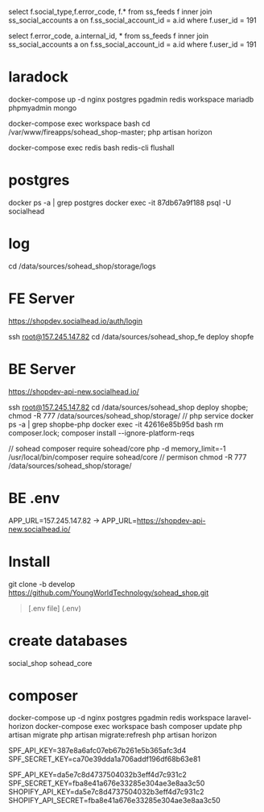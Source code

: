 select f.social_type,f.error_code, f.* from ss_feeds f 
inner join ss_social_accounts a on f.ss_social_account_id = a.id
where f.user_id = 191

select f.error_code, a.internal_id, * from ss_feeds f 
inner join ss_social_accounts a on f.ss_social_account_id = a.id
where f.user_id = 191

# laradock
docker-compose up -d nginx postgres pgadmin redis workspace mariadb phpmyadmin mongo

docker-compose exec workspace bash
cd /var/www/fireapps/sohead_shop-master; php artisan horizon

docker-compose exec redis bash
redis-cli flushall

# postgres
docker ps -a | grep postgres
docker exec -it 87db67a9f188 psql -U socialhead

# log
cd /data/sources/sohead_shop/storage/logs

# FE Server
https://shopdev.socialhead.io/auth/login

ssh root@157.245.147.82
cd /data/sources/sohead_shop_fe
deploy shopfe

# BE Server
https://shopdev-api-new.socialhead.io/

ssh root@157.245.147.82
cd /data/sources/sohead_shop
deploy shopbe; chmod -R 777 /data/sources/sohead_shop/storage/
// php service
docker ps -a | grep shopbe-php
docker exec -it 42616e85b95d bash
rm composer.lock; composer install --ignore-platform-reqs

// sohead
composer require sohead/core
php -d memory_limit=-1 /usr/local/bin/composer require sohead/core
// permison
chmod -R 777 /data/sources/sohead_shop/storage/

# BE .env
APP_URL=157.245.147.82 -> APP_URL=https://shopdev-api-new.socialhead.io/

# Install
git clone -b develop https://github.com/YoungWorldTechnology/sohead_shop.git

> [.env file] (.env)
# create databases
social_shop
sohead_core
# composer
docker-compose up -d nginx postgres pgadmin redis workspace laravel-horizon
docker-compose exec workspace bash
composer update
php artisan migrate
php artisan migrate:refresh
php artisan horizon



SPF_API_KEY=387e8a6afc07eb67b261e5b365afc3d4
SPF_SECRET_KEY=ca70e39dda1a706addf196df68b63e81

SPF_API_KEY=da5e7c8d4737504032b3eff4d7c931c2
SPF_SECRET_KEY=fba8e41a676e33285e304ae3e8aa3c50
SHOPIFY_API_KEY=da5e7c8d4737504032b3eff4d7c931c2
SHOPIFY_API_SECRET=fba8e41a676e33285e304ae3e8aa3c50
